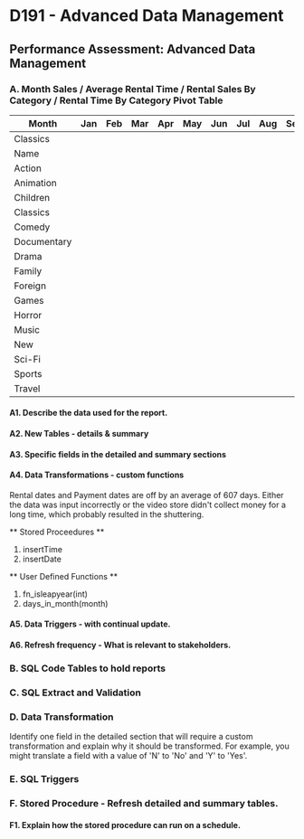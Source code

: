 # D191 - Advanced Data Management

## Performance Assessment: Advanced Data Management

### A. Month Sales / Average Rental Time / Rental Sales By Category / Rental Time By Category Pivot Table

| Month       	| Jan 	| Feb 	| Mar 	| Apr 	| May 	| Jun 	| Jul 	| Aug 	| Sep 	| Oct 	| Nov 	| Dec 	|
|-------------	|-----	|-----	|-----	|-----	|-----	|-----	|-----	|-----	|-----	|-----	|-----	|-----	|
| Classics    	|     	|     	|     	|     	|     	|     	|     	|     	|     	|     	|     	|     	|
| Name        	|     	|     	|     	|     	|     	|     	|     	|     	|     	|     	|     	|     	|
| Action      	|     	|     	|     	|     	|     	|     	|     	|     	|     	|     	|     	|     	|
| Animation   	|     	|     	|     	|     	|     	|     	|     	|     	|     	|     	|     	|     	|
| Children    	|     	|     	|     	|     	|     	|     	|     	|     	|     	|     	|     	|     	|
| Classics    	|     	|     	|     	|     	|     	|     	|     	|     	|     	|     	|     	|     	|
| Comedy      	|     	|     	|     	|     	|     	|     	|     	|     	|     	|     	|     	|     	|
| Documentary 	|     	|     	|     	|     	|     	|     	|     	|     	|     	|     	|     	|     	|
| Drama       	|     	|     	|     	|     	|     	|     	|     	|     	|     	|     	|     	|     	|
| Family      	|     	|     	|     	|     	|     	|     	|     	|     	|     	|     	|     	|     	|
| Foreign     	|     	|     	|     	|     	|     	|     	|     	|     	|     	|     	|     	|     	|
| Games       	|     	|     	|     	|     	|     	|     	|     	|     	|     	|     	|     	|     	|
| Horror      	|     	|     	|     	|     	|     	|     	|     	|     	|     	|     	|     	|     	|
| Music       	|     	|     	|     	|     	|     	|     	|     	|     	|     	|     	|     	|     	|
| New         	|     	|     	|     	|     	|     	|     	|     	|     	|     	|     	|     	|     	|
| Sci-Fi      	|     	|     	|     	|     	|     	|     	|     	|     	|     	|     	|     	|     	|
| Sports      	|     	|     	|     	|     	|     	|     	|     	|     	|     	|     	|     	|     	|
| Travel      	|     	|     	|     	|     	|     	|     	|     	|     	|     	|     	|     	|     	|

#### A1. Describe the data used for the report.

 

#### A2. New Tables - details & summary
#### A3. Specific fields in the detailed and summary sections
#### A4. Data Transformations - custom functions

  Rental dates and Payment dates are off by an average of 607 days.
  Either the data was input incorrectly or the video store didn't collect money for a long time, which probably resulted in the shuttering.

  ** Stored Proceedures **
  
  1. insertTime
  2. insertDate
  
  ** User Defined Functions **
  
  1. fn_isleapyear(int)
  2. days_in_month(month)

#### A5. Data Triggers - with continual update.
#### A6. Refresh frequency - What is relevant to stakeholders.

### B. SQL Code Tables to hold reports

### C. SQL Extract and Validation

### D. Data Transformation
Identify one field in the detailed section that will require a custom transformation and explain why it should be transformed.  For example, you might translate a field with a value of 'N' to 'No' and 'Y' to 'Yes'.

### E. SQL Triggers

### F. Stored Procedure - Refresh detailed and summary tables.

#### F1. Explain how the stored procedure can run on a schedule.
